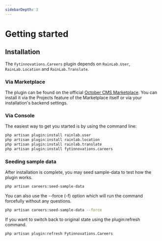```yaml
---
sidebarDepth: 3
---
```


# Getting started

## Installation

The `Fytinnovations.Careers` plugin depends on `RainLab.User`, `RainLab.Location`
and `RainLab.Translate`.

### Via Marketplace

The plugin can be found on the official [October CMS Marketplace](https://octobercms.com/plugin/fytinnovations-careers). You 
can install it via the Projects feature of the Marketplace itself or via your installation's backend settings.

### Via Console

The easiest way to get you started is by using the command line:

```bash
php artisan plugin:install rainlab.user
php artisan plugin:install rainlab.location
php artisan plugin:install rainlab.translate
php artisan plugin:install fytinnovations.careers
```
### Seeding sample data

After installation is complete, you may seed sample-data to test how the plugin works.

```bash 
php artisan careers:seed-sample-data
```
You can also use the --force (-f) option which will run the command forcefully without any questions.

```bash 
php artisan careers:seed-sample-data --force
```

If you want to switch back to original state using the plugin:refresh command.

```bash 
php artisan plugin:refresh Fytinnovations.Careers
```
